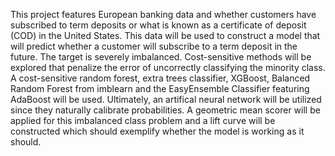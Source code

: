 This project features European banking data and whether customers have subscribed to term deposits or what is known as a certificate of deposit (COD) in the United States.  This data will be used to construct a model that will predict whether a customer will subscribe to a term deposit in the future.  The target is severely imbalanced.  Cost-sensitive methods will be explored that penalize the error of uncorrectly classifying the minority class. A cost-sensitive random forest, extra trees classifier, XGBoost, Balanced Random Forest from imblearn and the EasyEnsemble Classifier featuring AdaBoost will be used.  Ultimately, an artifical neural network will be utilized since they naturally calibrate probabilities.  A geometric mean scorer will be applied for this imbalanced class problem and a lift curve will be constructed which should exemplify whether the model is working as it should. 
